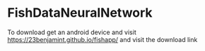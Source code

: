 # FishDataNeuralNetwork

To download get an android device and visit https://23benjamint.github.io/fishapp/ and visit the download link
